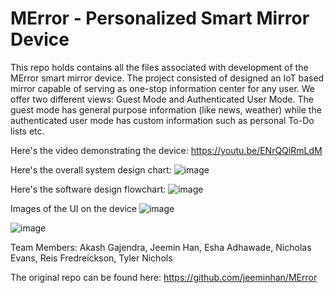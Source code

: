 # MError - Personalized Smart Mirror Device

This repo holds contains all the files associated with development of the MError smart mirror device.
The project consisted of designed an IoT based mirror capable of serving as one-stop information center for any user. We offer two different views: Guest Mode and Authenticated User Mode. The guest mode has general purpose information (like news, weather) while the authenticated user mode has custom information such as personal To-Do lists etc.

Here's the video demonstrating the device: https://youtu.be/ENrQQiRmLdM

Here's the overall system design chart:
![image](https://github.com/akashgajendra/MError/assets/55374010/e32d18ce-16db-4df5-84d5-eb55a7e1f736)

Here's the software design flowchart:
![image](https://github.com/akashgajendra/MError/assets/55374010/e3061db1-4dd8-4121-8d87-18fa4fef77d1)

Images of the UI on the device
![image](https://github.com/akashgajendra/MError/assets/55374010/38afb6cd-4a12-41b3-9f01-e016b48e2bc2)

![image](https://github.com/akashgajendra/MError/assets/55374010/f510f0e8-901b-413b-a156-6acc8c2f9c76)

Team Members: Akash Gajendra, Jeemin Han, Esha Adhawade, Nicholas Evans, Reis Fredreickson, Tyler Nichols


The original repo can be found here: https://github.com/jeeminhan/MError
